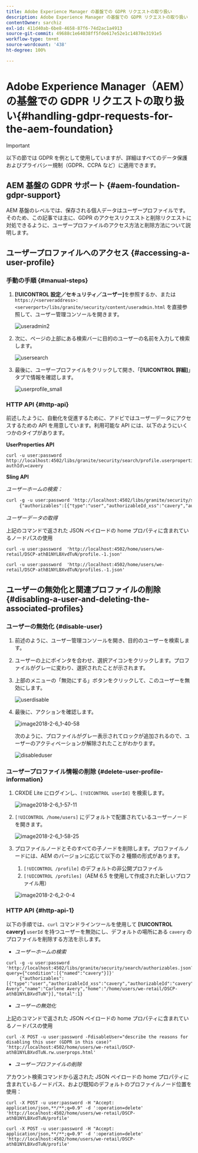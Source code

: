 ```yaml
---
title: Adobe Experience Manager の基盤での GDPR リクエストの取り扱い
description: Adobe Experience Manager の基盤での GDPR リクエストの取り扱い
contentOwner: sarchiz
exl-id: 411d40ab-6be8-4658-87f6-74d2ac1a4913
source-git-commit: 49688c1e64038ff5fde617e52e1c14878e3191e5
workflow-type: tm+mt
source-wordcount: '438'
ht-degree: 100%

---
```


# Adobe Experience Manager（AEM）の基盤での GDPR リクエストの取り扱い{#handling-gdpr-requests-for-the-aem-foundation}

>[!IMPORTANT]
>
>以下の節では GDPR を例として使用していますが、詳細はすべてのデータ保護およびプライバシー規制（GDPR、CCPA など）に適用できます。

## AEM 基盤の GDPR サポート {#aem-foundation-gdpr-support}

AEM 基盤のレベルでは、保存される個人データはユーザープロファイルです。そのため、この記事では主に、GDPR のアクセスリクエストと削除リクエストに対処できるように、ユーザープロファイルのアクセス方法と削除方法について説明します。

## ユーザープロファイルへのアクセス {#accessing-a-user-profile}

### 手動の手順 {#manual-steps}

1. **[!UICONTROL 設定／セキュリティ／ユーザー]**&#x200B;を参照するか、または `https://<serveraddress>:<serverport>/libs/granite/security/content/useradmin.html` を直接参照して、ユーザー管理コンソールを開きます。

   ![useradmin2](assets/useradmin2.png)

1. 次に、ページの上部にある検索バーに目的のユーザーの名前を入力して検索します。

   ![usersearch](assets/usersearch.png)

1. 最後に、ユーザープロファイルをクリックして開き、「**[!UICONTROL 詳細]**」タブで情報を確認します。

   ![userprofile_small](assets/userprofile_small.png)

### HTTP API {#http-api}

前述したように、自動化を促進するために、アドビではユーザーデータにアクセスするための API を用意しています。利用可能な API には、以下のようにいくつかのタイプがあります。

**UserProperties API**

```shell
curl -u user:password http://localhost:4502/libs/granite/security/search/profile.userproperties.json\?authId\=cavery
```

**Sling API**

*ユーザーホームの検索：*

```xml
curl -g -u user:password 'http://localhost:4502/libs/granite/security/search/authorizables.json?query={"condition":[{"named":"cavery"}]}'
     {"authorizables":[{"type":"user","authorizableId_xss":"cavery","authorizableId":"cavery","name_xss":"Carlene Avery","name":"Carlene Avery","home":"/home/users/we-retail/DSCP-athB1NYLBXvdTuN"}],"total":1}
```

*ユーザーデータの取得*

上記のコマンドで返された JSON ペイロードの home プロパティに含まれているノードパスの使用

```shell
curl -u user:password  'http://localhost:4502/home/users/we-retail/DSCP-athB1NYLBXvdTuN/profile.-1.json'
```

```shell
curl -u user:password  'http://localhost:4502/home/users/we-retail/DSCP-athB1NYLBXvdTuN/profiles.-1.json'
```

## ユーザーの無効化と関連プロファイルの削除 {#disabling-a-user-and-deleting-the-associated-profiles}

### ユーザーの無効化 {#disable-user}

1. 前述のように、ユーザー管理コンソールを開き、目的のユーザーを検索します。
1. ユーザーの上にポインタを合わせ、選択アイコンをクリックします。プロファイルがグレーに変わり、選択されたことが示されます。

1. 上部のメニューの「無効にする」ボタンをクリックして、このユーザーを無効にします。

   ![userdisable](assets/userdisable.png)

1. 最後に、アクションを確認します。

   ![image2018-2-6_1-40-58](assets/image2018-2-6_1-40-58.png)

   次のように、プロファイルがグレー表示されてロックが追加されるので、ユーザーのアクティベーションが解除されたことがわかります。

   ![disableduser](assets/disableduser.png)

### ユーザープロファイル情報の削除 {#delete-user-profile-information}

1. CRXDE Lite にログインし、`[!UICONTROL userId]` を検索します。

   ![image2018-2-6_1-57-11](assets/image2018-2-6_1-57-11.png)

1. `[!UICONTROL /home/users]` にデフォルトで配置されているユーザーノードを開きます。

   ![image2018-2-6_1-58-25](assets/image2018-2-6_1-58-25.png)

1. プロファイルノードとそのすべての子ノードを削除します。プロファイルノードには、AEM のバージョンに応じて以下の 2 種類の形式があります。

   1. `[!UICONTROL /profile]` のデフォルトの非公開プロファイル
   1. `[!UICONTROL /profiles]`（AEM 6.5 を使用して作成された新しいプロファイル用）

   ![image2018-2-6_2-0-4](assets/image2018-2-6_2-0-4.png)

### HTTP API {#http-api-1}

以下の手順では、`curl` コマンドラインツールを使用して **[!UICONTROL cavery]** `userId` を持つユーザーを無効にし、デフォルトの場所にある `cavery` のプロファイルを削除する方法を示します。

* *ユーザーホームの検索*

```shell
curl -g -u user:password 'http://localhost:4502/libs/granite/security/search/authorizables.json?query={"condition":[{"named":"cavery"}]}'
     {"authorizables":[{"type":"user","authorizableId_xss":"cavery","authorizableId":"cavery","name_xss":"Carlene Avery","name":"Carlene Avery","home":"/home/users/we-retail/DSCP-athB1NYLBXvdTuN"}],"total":1}
```

* *ユーザーの無効化*

上記のコマンドで返された JSON ペイロードの home プロパティに含まれているノードパスの使用

```shell
curl -X POST -u user:password -FdisableUser="describe the reasons for disabling this user (GDPR in this case)" 'http://localhost:4502/home/users/we-retail/DSCP-athB1NYLBXvdTuN.rw.userprops.html'
```

* *ユーザープロファイルの削除*

アカウント検索コマンドから返された JSON ペイロードの home プロパティに含まれているノードパス、および既知のデフォルトのプロファイルノード位置を使用：

```shell
curl -X POST -u user:password -H "Accept: application/json,**/**;q=0.9" -d ':operation=delete' 'http://localhost:4502/home/users/we-retail/DSCP-athB1NYLBXvdTuN/profile'
```

```shell
curl -X POST -u user:password -H "Accept: application/json,**/**;q=0.9" -d ':operation=delete' 'http://localhost:4502/home/users/we-retail/DSCP-athB1NYLBXvdTuN/profile'
```
